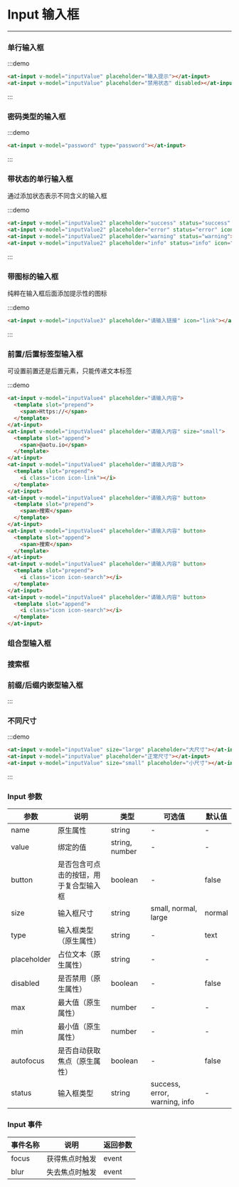 
# Input 输入框

----

### 单行输入框

:::demo

```html
<at-input v-model="inputValue" placeholder="输入提示"></at-input>
<at-input v-model="inputValue" placeholder="禁用状态" disabled></at-input>
```

:::

### 密码类型的输入框

:::demo

```html
<at-input v-model="password" type="password"></at-input>
```

:::

### 带状态的单行输入框

通过添加状态表示不同含义的输入框

:::demo

```html
<at-input v-model="inputValue2" placeholder="success" status="success" icon="correct"></at-input>
<at-input v-model="inputValue2" placeholder="error" status="error" icon="cancel-1"></at-input>
<at-input v-model="inputValue2" placeholder="warning" status="warning"></at-input>
<at-input v-model="inputValue2" placeholder="info" status="info" icon="info"></at-input>
```

:::

### 带图标的输入框

纯粹在输入框后面添加提示性的图标

:::demo

```html
<at-input v-model="inputValue3" placeholder="请输入链接" icon="link"></at-input>
```

:::

### 前置/后置标签型输入框

可设置前置还是后置元素，只能传递文本标签

:::demo

```html
<at-input v-model="inputValue4" placeholder="请输入内容">
  <template slot="prepend">
    <span>Https://</span>
  </template>
</at-input>
<at-input v-model="inputValue4" placeholder="请输入内容" size="small">
  <template slot="append">
    <span>@aotu.io</span>
  </template>
</at-input>
<at-input v-model="inputValue4" placeholder="请输入内容">
  <template slot="prepend">
    <i class="icon icon-link"></i>
  </template>
</at-input>
<at-input v-model="inputValue4" placeholder="请输入内容" button>
  <template slot="prepend">
    <span>搜索</span>
  </template>
</at-input>
<at-input v-model="inputValue4" placeholder="请输入内容" button>
  <template slot="append">
    <span>搜索</span>
  </template>
</at-input>
<at-input v-model="inputValue4" placeholder="请输入内容" button>
  <template slot="prepend">
    <i class="icon icon-search"></i>
  </template>
</at-input>
<at-input v-model="inputValue4" placeholder="请输入内容" button>
  <template slot="append">
    <i class="icon icon-search"></i>
  </template>
</at-input>
```

### 组合型输入框

### 搜索框

### 前缀/后缀内嵌型输入框

:::

### 不同尺寸

:::demo

```html
<at-input v-model="inputValue" size="large" placeholder="大尺寸"></at-input>
<at-input v-model="inputValue" placeholder="正常尺寸"></at-input>
<at-input v-model="inputValue" size="small" placeholder="小尺寸"></at-input>
```

:::

### Input 参数

| 参数      | 说明          | 类型      | 可选值                           | 默认值  |
|---------- |-------------- |---------- |--------------------------------  |-------- |
| name | 原生属性 | string | - | - |
| value | 绑定的值 | string, number | - | - |
| button | 是否包含可点击的按钮，用于复合型输入框 | boolean | - | false |
| size | 输入框尺寸 | string | small, normal, large | normal |
| type | 输入框类型（原生属性） | string | - | text |
| placeholder | 占位文本（原生属性） | string | - | - |
| disabled | 是否禁用（原生属性） | boolean | - | false |
| max | 最大值（原生属性） | number | - | - |
| min | 最小值（原生属性） | number | - | - |
| autofocus | 是否自动获取焦点（原生属性） | boolean | - | false |
| status | 输入框类型 | string | success, error, warning, info | - |

### Input 事件

| 事件名称 | 说明          | 返回参数  |
|---------- |-------------- |---------- |
| focus | 获得焦点时触发 | event |
| blur | 失去焦点时触发 | event |

<script>
export default {
  data() {
    return {
      inputValue: '',
      inputValue2: '',
      inputValue3: '',
      inputValue4: '',
      password: ''
    }
  }
}
</script>

<style lang="scss" scoped>
.at-input {
  width: 200px;

  & + .at-input {
    margin-top: 15px;
  }
}
</style>
